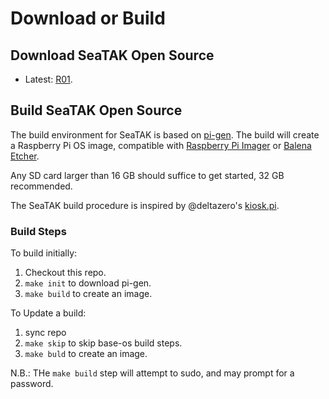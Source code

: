 # Download or Build

## Download SeaTAK Open Source

* Latest: [R01](https://drive.google.com/file/d/1BT053aHiCUGOuCLW_IXkkuzRCJurwJOw/view?usp=sharing).

## Build SeaTAK Open Source

The build environment for SeaTAK is based on [pi-gen](https://github.com/RPi-Distro/pi-gen). 
The build will create a Raspberry Pi OS image, compatible with [Raspberry Pi Imager](https://www.raspberrypi.com/software/) or [Balena Etcher](https://etcher.balena.io/).

Any SD card larger than 16 GB should suffice to get started, 32 GB recommended.

The SeaTAK build procedure is inspired by @deltazero's [kiosk.pi](https://medium.com/@deltazero/making-kioskpi-custom-raspberry-pi-os-image-using-pi-gen-99aac2cd8cb6).

### Build Steps

To build initially:

1. Checkout this repo.
2. `make init` to download pi-gen.
3. `make build` to create an image.

To Update a build:

1. sync repo
2. `make skip` to skip base-os build steps.
3. `make buld` to create an image.

N.B.: THe `make build` step will attempt to sudo, and may prompt for a password.